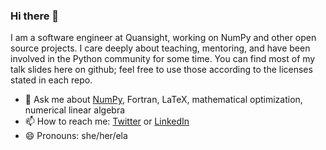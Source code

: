 ### Hi there 👋

I am a software engineer at Quansight, working on NumPy and other open source projects. I care deeply about teaching, mentoring, and have been involved in the Python community for some time. You can find most of my talk slides here on github; feel free to use those according to the licenses stated in each repo.

- 💬 Ask me about [NumPy](numpy.org), Fortran, LaTeX, mathematical optimization, numerical linear algebra
- 📫 How to reach me: [Twitter](twitter.com/melissawm) or [LinkedIn](https://www.linkedin.com/in/axequalsb/)
- 😄 Pronouns: she/her/ela

